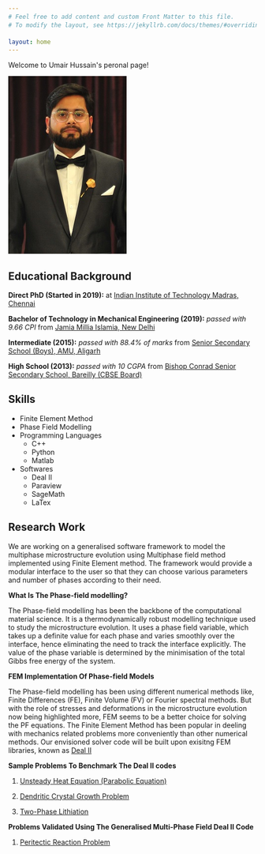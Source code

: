 ```yaml
---
# Feel free to add content and custom Front Matter to this file.
# To modify the layout, see https://jekyllrb.com/docs/themes/#overriding-theme-defaults

layout: home
---
```

Welcome to Umair Hussain's peronal page!

![Umair Hussain](/images/dp.jpg)

## Educational Background
**Direct PhD (Started in 2019):** at [Indian Institute of Technology Madras, Chennai](https://mech.iitm.ac.in/meiitm/)

**Bachelor of Technology in Mechanical Engineering (2019):** *passed with 9.66 CPI* from [Jamia Millia Islamia, New Delhi](https://www.jmi.ac.in/mechanical)

**Intermediate (2015):** *passed with 88.4% of marks* from [Senior Secondary School (Boys), AMU, Aligarh](https://www.amu.ac.in/schools/saiyyid-hamid-senior-secondary-school-boys/home-page)

**High School (2013):** *passed with 10 CGPA* from [Bishop Conrad Senior Secondary School, Bareilly (CBSE Board)](https://bcsbareilly.com/)

## Skills
- Finite Element Method
- Phase Field Modelling
- Programming Languages
  - C++
  - Python
  - Matlab
- Softwares
  - Deal II
  - Paraview
  - SageMath
  - LaTex

## Research Work
We are working on a generalised software framework to model the multiphase microstructure evolution using Multiphase field method implemented using 
Finite Element method. The framework would provide a modular interface to the user so that they can choose various parameters and number of phases according 
to their need.

**What Is The Phase-field modelling?**

The Phase-field modelling has been the backbone of the computational material science. It is a thermodynamically robust modelling technique used to study 
the microstructure evolution. It uses a phase field variable, which takes up a definite value for each phase and varies smoothly over the interface, hence 
eliminating the need to track the interface explicitly. The value of the phase variable is determined by the minimisation of the total Gibbs free energy of 
the system.

**FEM Implementation Of Phase-field Models**

The Phase-field modelling has been using different numerical methods like, Finite Differences (FE), Finite Volume (FV) or Fourier spectral methods. But with
the role of stresses and deformations in the microstructure evolution now being highlighted more, FEM seems to be a better choice for solving the PF equations.
The Finite Element Method has been popular in deeling with mechanics related problems more conveniently than other numerical methods. Our envisioned solver code 
will be built upon exisitng FEM libraries, known as [Deal II](https://www.dealii.org/)

**Sample Problems To Benchmark The Deal II codes**

1. [Unsteady Heat Equation (Parabolic Equation)](https://umairhussaincmm.github.io/heat-equation/)

2. [Dendritic Crystal Growth Problem](https://umairhussaincmm.github.io/kobayashi/)

3. [Two-Phase Lithiation](https://umairhussaincmm.github.io/2phaselith/)

**Problems Validated Using The Generalised Multi-Phase Field Deal II Code**

1. [Peritectic Reaction Problem](https://umairhussaincmm.github.io/peritectic/)